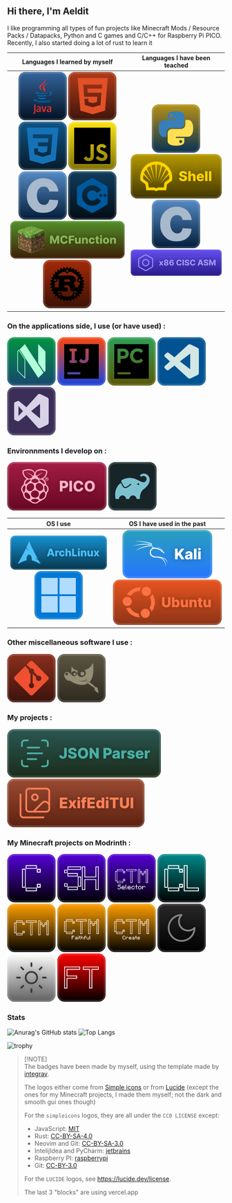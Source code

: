 ## Hi there, I'm Aeldit

I like programming all types of fun projects like Minecraft Mods / Resource Packs / Datapacks, Python and C games and C/C++ for Raspberry Pi PICO. Recently, I also started doing a lot of rust to learn it

| Languages I learned by myself | Languages I have been teached |
|:--:|:--:|
| ![java](https://raw.githubusercontent.com/Aeldit/Aeldit/e03393c2302ac015e81d800d873beb68504397a2/images/lang_Java.svg) ![html](https://raw.githubusercontent.com/Aeldit/Aeldit/e03393c2302ac015e81d800d873beb68504397a2/images/lang_html.svg) ![css](https://raw.githubusercontent.com/Aeldit/Aeldit/e03393c2302ac015e81d800d873beb68504397a2/images/lang_css.svg) ![js](https://raw.githubusercontent.com/Aeldit/Aeldit/e03393c2302ac015e81d800d873beb68504397a2/images/lang_js.svg) ![c](https://raw.githubusercontent.com/Aeldit/Aeldit/e03393c2302ac015e81d800d873beb68504397a2/images/lang_c.svg) ![cpp](https://raw.githubusercontent.com/Aeldit/Aeldit/e03393c2302ac015e81d800d873beb68504397a2/images/lang_cpp.svg) ![mcfunction](https://raw.githubusercontent.com/Aeldit/Aeldit/2373610392baf8c39022dd907ddc373b6f8e4328/images/lang_mc.svg) ![rust](github_profile/lang_rust.svg) | ![python](https://raw.githubusercontent.com/Aeldit/Aeldit/e03393c2302ac015e81d800d873beb68504397a2/images/lang_python.svg) ![shell](https://raw.githubusercontent.com/Aeldit/Aeldit/9c25e83cc9df9c57e884a84de2e663c4fb5d7b34/images/lang_Shell.svg) ![c](https://raw.githubusercontent.com/Aeldit/Aeldit/e03393c2302ac015e81d800d873beb68504397a2/images/lang_c.svg) ![asm](https://raw.githubusercontent.com/Aeldit/Aeldit/abdc54beb8e3d30372dff462ece34cb422f57764/github_profile/asm.svg) |


### On the applications side, I use (or have used) :

[![nvim](./github_profile/nvim.svg)](https://neovim.io/)
[![intllijidea](./github_profile/intellij_idea.svg)](https://www.jetbrains.com/idea/)
[![pycharm](./github_profile/pycharm.svg)](https://www.jetbrains.com/pycharm/)
[![vscode](./github_profile/vscode.svg)](https://code.visualstudio.com/)
[![visualstudio](./github_profile/visual_studio.svg)](https://visualstudio.microsoft.com/)

### Environnments I develop on :

[![pico](./github_profile/pico.svg)](https://www.raspberrypi.com/products/raspberry-pi-pico/)
[![gradle](./github_profile/gradle.svg)](https://gradle.org/)

| OS I use | OS I have used in the past |
|:--------:|:--------------------------:|
|[![archlinux](./github_profile/archlinux.svg)](https://archlinux.org/) [![windows](./github_profile/windows.svg)](https://www.microsoft.com/en-us/windows) | [![kali](./github_profile/kali.svg)](https://www.kali.org/) [![ubuntu](./github_profile/ubuntu.svg)](https://ubuntu.com/) |

### Other miscellaneous software I use :

[![git](./github_profile/git.svg)](https://git-scm.com/)
[![gimp](./github_profile/gimp.svg)](https://www.gimp.org/)

### My projects :

[![json-parser](./github_profile/json-parser.svg)](https://github.com/Aeldit/JsonParser)
[![exifeditui](./github_profile/exifeditui.svg)](https://github.com/Aeldit/ExifEdiTUI)

### My Minecraft projects on Modrinth :

[![cyan_badge](https://raw.githubusercontent.com/Aeldit/Aeldit/bef8e5f6a837ee8c3479a2550e92c0ac028200f3/images/cyan-cozy-minimal.svg)](https://modrinth.com/mod/cyan)
[![cyansethome_badge](https://raw.githubusercontent.com/Aeldit/Aeldit/fdcc5b2b359f2bcc51654d9a973674c4d8557fd4/images/cyansethome-cozy-minimal.svg)](https://modrinth.com/mod/cyansethome)
[![ctms_badge](https://raw.githubusercontent.com/Aeldit/Aeldit/d668bc7cd71d654d2331905a5ad425283dedab94/images/ctms-cozy-minimal.svg)](https://modrinth.com/mod/ctm-selector)
[![cyanlib_badge](https://raw.githubusercontent.com/Aeldit/Aeldit/bef8e5f6a837ee8c3479a2550e92c0ac028200f3/images/cyanlib-cozy-minimal.svg)](https://modrinth.com/mod/cyanlib)
[![ctm_badge](https://raw.githubusercontent.com/Aeldit/Aeldit/e2fb5f7ffe92301f627540cebca28d9aa90c641d/images/ctm-cozy-minimal.svg)](https://modrinth.com/resourcepack/ctm-of-fabric)
[![ctm_faithful_badge](https://raw.githubusercontent.com/Aeldit/Aeldit/54529d9dbb33d35184f386269c889cef818e7e79/images/ctm-faithful-cozy-minimal.svg)](https://modrinth.com/resourcepack/ctm-faithful)
[![ctm_create_badge](https://raw.githubusercontent.com/Aeldit/Aeldit/54529d9dbb33d35184f386269c889cef818e7e79/images/ctm-create-cozy-minimal.svg)](https://modrinth.com/resourcepack/ctm-create)
[![dark_gui_badge](https://raw.githubusercontent.com/Aeldit/Aeldit/2f4a47b3752b28cbcd13c6d76c66a803d7fe1df5/images/dark-gui-cozy-minimal.svg)](https://modrinth.com/resourcepack/dark-smooth-gui)
[![light_gui_badge](https://raw.githubusercontent.com/Aeldit/Aeldit/2f4a47b3752b28cbcd13c6d76c66a803d7fe1df5/images/light-gui-cozy-minimal.svg)](https://modrinth.com/resourcepack/light-smooth-gui)
[![floating_texts_badge](https://raw.githubusercontent.com/Aeldit/Aeldit/c4163b0470c0d710ba2cd3314cd241b5669ef175/images/floating-texts-cozy-minimal.svg)](https://modrinth.com/datapack/floating-texts)

### Stats

![Anurag's GitHub stats](https://github-readme-stats.vercel.app/api?username=aeldit&theme=catppuccin_mocha&show_icons=true)
![Top Langs](https://github-readme-stats.vercel.app/api/top-langs/?username=aeldit&layout=compact&theme=catppuccin_mocha)

![trophy](https://github-profile-trophy.vercel.app/?username=aeldit&theme=radical)

> [!NOTE]\
> The badges have been made by myself, using the template made by [integrav](https://github.com/intergrav/devins-badges).
>
> The logos either come from [Simple icons](https://simpleicons.org/) or
> from [Lucide](https://lucide.dev/icons/) (except the ones for my Minecraft projects, I made them myself; not the dark and smooth gui ones though)
>
> For the `simpleicons` logos, they are all under the `CC0 LICENSE` except:
> - JavaScript: [MIT](https://spdx.org/licenses/MIT)
> - Rust: [CC-BY-SA-4.0](https://spdx.org/licenses/CC-BY-SA-4.0)
> - Neovim and Git: [CC-BY-SA-3.0](https://spdx.org/licenses/CC-BY-SA-3.0)
> - IntelijIdea and PyCharm: [jetbrains](https://www.jetbrains.com/)
> - Raspberry PI: [raspberrypi](http://www.raspberrypi.com/)
> - Git: [CC-BY-3.0](https://spdx.org/licenses/CC-BY-3.0)
>
> For the `LUCIDE` logos, see https://lucide.dev/license.
>
> The last 3 "blocks" are using vercel.app
